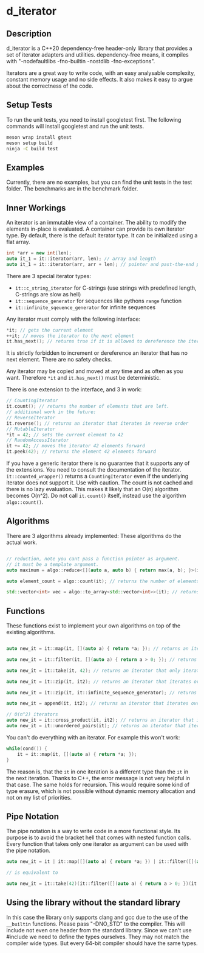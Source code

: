 # d_iterator

## Description

d_iterator is a C++20 dependency-free header-only library that provides a set of iterator adapters and utilities.
dependency-free means, it compiles with "-nodefaultlibs -fno-builtin -nostdlib -fno-exceptions".

Iterators are a great way to write code, with an easy analysable complexity, constant memory usage and no side effects.
It also makes it easy to argue about the correctness of the code.

## Setup Tests

To run the unit tests, you need to install googletest first.
The following commands will install googletest and run the unit tests.

```bash
meson wrap install gtest
meson setup build
ninja -C build test
```

## Examples

Currently, there are no examples, but you can find the unit tests in the test folder.
The benchmarks are in the benchmark folder.

## Inner Workings

An iterator is an immutable view of a container.
The ability to modify the elements in-place is evaluated.
A container can provide its own iterator type.
By default, there is the default iterator type.
It can be initialized using a flat array.

```cpp
int *arr = new int[len];
auto it_1 = it::iterator(arr, len); // array and length
auto it_1 = it::iterator(arr, arr + len); // pointer and past-the-end pointer pair
```

There are 3 special iterator types:

- `it::c_string_iterator` for C-strings (use strings with predefined length, C-strings are slow as hell)
- `it::sequence_generator` for sequences like pythons `range` function
- `it::infinite_sqeuence_generator` for infinite sequences

Any iterator must comply with the following interface:

```cpp
*it; // gets the current element
++it; // moves the iterator to the next element
it.has_next(); // returns true if it is allowed to dereference the iterator
```

It is strictly forbidden to increment or dereference an iterator that has no next element.
There are no safety checks.

Any iterator may be copied and moved at any time and as often as you want.
Therefore `*it` and `it.has_next()` must be deterministic.

There is one extension to the interface, and 3 in work:

```cpp
// CountingIterator
it.count(); // returns the number of elements that are left.
// additional work in the future:
// ReverseIterator
it.reverse(); // returns an iterator that iterates in reverse order
// MutableIterator
*it = 42; // sets the current element to 42
// RandomAccessIterator
it += 42; // moves the iterator 42 elements forward
it.peek(42); // returns the element 42 elements forward
```

If you have a generic iterator there is no guarantee that it supports any of the extensions.
You need to consult the documentation of the iterator.
`it::counted_wrapper()` returns a `CountingIterator` even if the underlying iterator does not support it.
Use with caution.
The count is not cached and there is no lazy evaluation.
This makes it likely that an O(n) algorithm becomes O(n^2).
Do not call `it.count()` itself, instead use the algorithm `algo::count()`.

## Algorithms

There are 3 algorithms already implemented:
These algorithms do the actual work.

```cpp

// reduction, note you cant pass a function pointer as argument.
// it must be a template argument.
auto maximum = algo::reduce<[](auto a, auto b) { return max(a, b); }>(it, 0); // returns the maximum element

auto element_count = algo::count(it); // returns the number of elements

std::vector<int> vec = algo::to_array<std::vector<int>>(it); // returns a vector with all elements
```

## Functions

These functions exist to implement your own algorithms on top of the existing algorithms.

```cpp

auto new_it = it::map(it, [](auto a) { return *a; }); // returns an iterator that applies the function to each element

auto new_it = it::filter(it, [](auto a) { return a > 0; }); // returns an iterator that only iterates over elements that satisfy the predicate

auto new_it = it::take(it, 42); // returns an iterator that only iterates over the first 42 elements

auto new_it = it::zip(it, it2); // returns an iterator that iterates over both iterators at the same time

auto new_it = it::zip(it, it::infinite_sequence_generator); // returns an iterator that emumerates the elements of the first iterator

auto new_it = append(it, it2); // returns an iterator that iterates over the first iterator and then over the second iterator

// O(n^2) iterators
auto new_it = it::cross_product(it, it2); // returns an iterator that iterates over all pairs of elements of both iterators
auto new_it = it::unordered_pairs(it); // returns an iterator that iterates over all unordered pairs of elements of the iterator
```

You can't do everything with an iterator.
For example this won't work:

```cpp
while(cond()) {
    it = it::map(it, [](auto a) { return *a; });
}
```

The reason is, that the `it` in one iteration is a different type than the `it` in the next iteration.
Thanks to C++, the error message is not very helpful in that case.
The same holds for recursion.
This would require some kind of type erasure, which is not possible without dynamic memory allocation and not on my list
of priorities.

## Pipe Notation

The pipe notation is a way to write code in a more functional style.
Its purpose is to avoid the bracket hell that comes with nested function calls.
Every function that takes only one iterator as argument can be used with the pipe notation.

```cpp
auto new_it = it | it::map([](auto a) { return *a; }) | it::filter([](auto a) { return a > 0; }) | it::take(42);

// is equivalent to

auto new_it = it::take(42)(it::filter([](auto a) { return a > 0; })(it::map([](auto a) { return *a; })(it)));
```

## Using the library without the standard library

In this case the library only supports clang and gcc due to the use of the `__builtin` functions.
Please pass "-DNO_STD" to the compiler.
This will include not even one header from the standard library.
Since we can't use #include <cstdint> we need to define the types ourselves.
They may not match the compiler wide types.
But every 64-bit compiler should have the same types.


